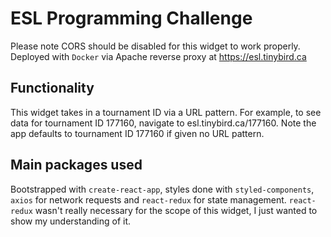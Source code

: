 # ESL Programming Challenge

Please note CORS should be disabled for this widget to work properly.
Deployed with `Docker` via Apache reverse proxy at https://esl.tinybird.ca

## Functionality
This widget takes in a tournament ID via a URL pattern.  For example, to see data for tournament ID 177160, navigate to esl.tinybird.ca/177160.  Note the app defaults to tournament ID 177160 if given no URL pattern.

## Main packages used
Bootstrapped with `create-react-app`, styles done with `styled-components`, `axios` for network requests and `react-redux` for state management.  `react-redux` wasn't really necessary for the scope of this widget, I just wanted to show my understanding of it.  

